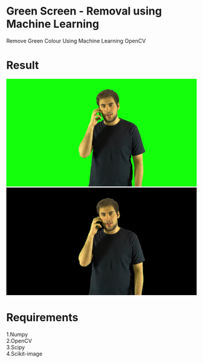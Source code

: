 # Green Screen - Removal using Machine Learning
Remove Green Colour Using Machine Learning OpenCV

# Result

<img src="https://github.com/Rutulpatel7077/Green-Removal/blob/master/Result/download.jpg" />
<img src="https://github.com/Rutulpatel7077/Green-Removal/blob/master/Result/1.jpg" />

# Requirements

1.Numpy</br>
2.OpenCV</br>
3.Scipy</br>
4.Scikit-image</br>

